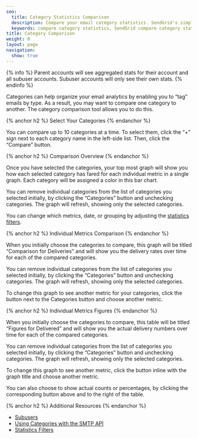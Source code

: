 ```yaml
---
seo:
  title: Category Statistics Comparison
  description: Compare your email category statistics. SendGrid's simplified, real-time analytics allows you to compare up to 10 email categories to measure results.
  keywords: compare category statistics, SendGrid compare category statistics, category statistic comparison
title: Category Comparison
weight: 0
layout: page
navigation:
  show: true
---
```



{% info %}
Parent accounts will see aggregated stats for their account and all subuser accounts. Subuser accounts will only see their own stats.
{% endinfo %}


Categories can help organize your email analytics by enabling you to “tag” emails by type. As a result, you may want to compare one category to another. The category comparison tool allows you to do this.

{% anchor h2 %}
Select Your Categories
{% endanchor %}

You can compare up to 10 categories at a time. To select them, click the “+” sign next to each category name in the left-side list. Then, click the “Compare” button.

{% anchor h2 %}
Comparison Overview
{% endanchor %}

Once you have selected the categories, your top most graph will show you how each selected category has fared for each individual metric in a single graph. Each category will be assigned a color in this bar chart.

You can remove individual categories from the list of categories you selected initially, by clicking the “Categories” button and unchecking categories. The graph will refresh, showing only the selected categories.

You can change which metrics, date, or grouping by adjusting the [statistics filters]({{root_url}}/help-support/analytics-and-reporting/stats-overview.html#-Statistics-Filters).

{% anchor h2 %}
Individual Metrics Comparison
{% endanchor %}

When you initially choose the categories to compare, this graph will be titled “Comparison for Deliveries” and will show you the delivery rates over time for each of the compared categories.

You can remove individual categories from the list of categories you selected initially, by clicking the “Categories” button and unchecking categories. The graph will refresh, showing only the selected categories.

To change this graph to see another metric for your categories, click the button next to the Categories button and choose another metric.

{% anchor h2 %}
Individual Metrics Figures
{% endanchor %}

When you initially choose the categories to compare, this table will be titled “Figures for Delivered” and will show you the actual delivery numbers over time for each of the compared categories.

You can remove individual categories from the list of categories you selected initially, by clicking the “Categories” button and unchecking categories. The graph will refresh, showing only the selected categories.

To change this graph to see another metric, click the button inline with the graph title and choose another metric.

You can also choose to show actual counts or percentages, by clicking the corresponding button above and to the right of the table.

{% anchor h2 %}
Additional Resources
{% endanchor %}

- [Subusers]({{root_url}}/help-support/account-and-settings/subusers.html)
- [Using Categories with the SMTP API]({{root_url}}/API_Reference/SMTP_API/categories.html)
- [Statistics Filters]({{root_url}}/help-support/account-and-settings/stats-overview.html#-Statistics-Filters)
